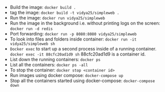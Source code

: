 * Build the image: `docker build .`
* tag the image: `docker build -t vidya25/simpleweb .`
* Run the image: `docker run vidya25/simpleweb`
* Run the image in the background i.e. without printing logs on the screen: `docker run -d redis`
* Port forwarding: `docker run -p 8080:8080 vidya25/simpleweb`
* To look into files and folders inside container: `docker run -it vidya25/simpleweb sh`
* `Docker exec` to start up a second process inside of a running container. ` docker exec -it 88cfc20ad1d9 sh` 88cfc20ad1d9 is a container id.
* List down the running containers: `docker ps`
* List all the containers: `docker ps -all`
* To stop the container: `docker stop <container id>`
* Run images using docker compose: `docker-compose up`
* Stop all the containers started using docker-compose: `docker-compose down`